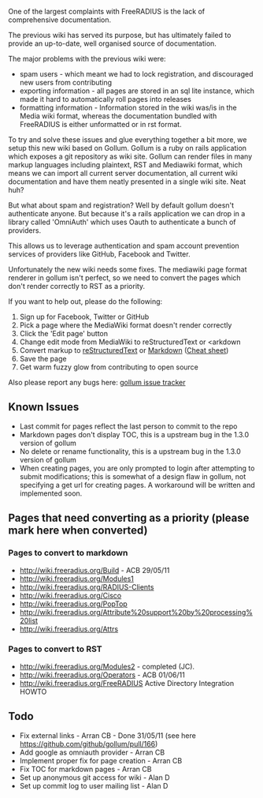 One of the largest complaints with FreeRADIUS is the lack of comprehensive documentation.

The previous wiki  has served its purpose, but has ultimately failed to provide an up-to-date, well organised source of documentation.

The major problems with the previous wiki were:

* spam users - which meant we had to lock registration, and discouraged new users from contributing
* exporting information - all pages are stored in an sql lite instance, which made it hard to automatically roll pages into releases
* formatting information - Information stored in the wiki was/is in the Media wiki format, whereas the documentation bundled with FreeRADIUS is either unformatted or in rst format.

To try and solve these issues and glue everything together a bit more, we setup this new wiki based on Gollum. Gollum is a ruby on rails application which exposes a git repository as wiki site. Gollum can render files in many markup languages including plaintext, RST and Mediawiki format, which means we can import all current server documentation, all current wiki documentation and have them neatly presented in a single wiki site. Neat huh?

But what about spam and registration? Well by default gollum doesn't authenticate anyone. But because it's a rails application we can drop in a library called 'OmniAuth' which uses Oauth to authenticate a bunch of providers.

This allows us to leverage authentication and spam account prevention services of providers like GitHub, Facebook and Twitter.

Unfortunately the new wiki needs some fixes. The mediawiki page format renderer in gollum isn't perfect, so we need to convert the pages which don't render correctly to RST as a priority.

If you want to help out, please do the following:

1. Sign up for Facebook, Twitter or GitHub
2. Pick a page where the MediaWiki format doesn't render correctly
3. Click the 'Edit page' button
4. Change edit mode from MediaWiki to reStructuredText or <arkdown
5. Convert markup to [reStructuredText](http://docutils.sourceforge.net/docs/user/rst/quickstart.html) or [Markdown](http://daringfireball.net/projects/markdown/syntax#precode) ([Cheat sheet](http://hw.libsyn.com/p/8/3/3/8339a864bb8faa83/Markdown_Cheat_Sheet.pdf))
6. Save the page
7. Get warm fuzzy glow from contributing to open source

Also please report any bugs here:
[gollum issue tracker](https://github.com/github/gollum/issues?_pjax=true&state=open)

## Known Issues
* Last commit for pages reflect the last person to commit to the repo
* Markdown pages don't display TOC, this is a upstream bug in the 1.3.0 version of gollum
* No delete or rename functionality, this is a upstream bug in the 1.3.0 version of gollum
* When creating pages, you are only prompted to login after attempting to submit modifications; this is somewhat of a design flaw in gollum, not specifying a get url for creating pages. A workaround will be written and implemented soon.

## Pages that need converting as a priority (please mark here when converted)

### Pages to convert to markdown
* http://wiki.freeradius.org/Build - ACB 29/05/11
* http://wiki.freeradius.org/Modules1
* http://wiki.freeradius.org/RADIUS-Clients
* http://wiki.freeradius.org/Cisco
* http://wiki.freeradius.org/PopTop
* http://wiki.freeradius.org/Attribute%20support%20by%20processing%20list
* http://wiki.freeradius.org/Attrs

### Pages to convert to RST
* http://wiki.freeradius.org/Modules2 - completed (JC).
* http://wiki.freeradius.org/Operators - ACB 01/06/11
* http://wiki.freeradius.org/FreeRADIUS Active Directory Integration HOWTO

## Todo
* Fix external links - Arran CB - Done 31/05/11 (see here https://github.com/github/gollum/pull/166)
* Add google as omniauth provider - Arran CB
* Implement proper fix for page creation - Arran CB
* Fix TOC for markdown pages - Arran CB
* Set up anonymous git access for wiki - Alan D
* Set up commit log to user mailing list - Alan D